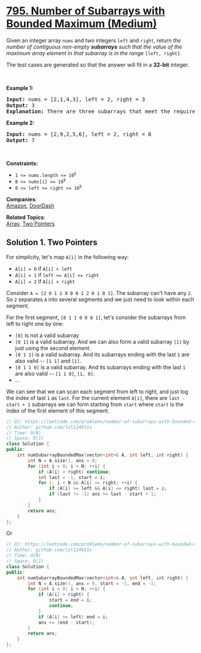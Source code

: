 # [795. Number of Subarrays with Bounded Maximum (Medium)](https://leetcode.com/problems/number-of-subarrays-with-bounded-maximum/)

<p>Given an integer array <code>nums</code> and two integers <code>left</code> and <code>right</code>, return <em>the number of contiguous non-empty <strong>subarrays</strong> such that the value of the maximum array element in that subarray is in the range </em><code>[left, right]</code>.</p>

<p>The test cases are generated so that the answer will fit in a <strong>32-bit</strong> integer.</p>

<p>&nbsp;</p>
<p><strong>Example 1:</strong></p>

<pre><strong>Input:</strong> nums = [2,1,4,3], left = 2, right = 3
<strong>Output:</strong> 3
<strong>Explanation:</strong> There are three subarrays that meet the requirements: [2], [2, 1], [3].
</pre>

<p><strong>Example 2:</strong></p>

<pre><strong>Input:</strong> nums = [2,9,2,5,6], left = 2, right = 8
<strong>Output:</strong> 7
</pre>

<p>&nbsp;</p>
<p><strong>Constraints:</strong></p>

<ul>
	<li><code>1 &lt;= nums.length &lt;= 10<sup>5</sup></code></li>
	<li><code>0 &lt;= nums[i] &lt;= 10<sup>9</sup></code></li>
	<li><code>0 &lt;= left &lt;= right &lt;= 10<sup>9</sup></code></li>
</ul>


**Companies**:  
[Amazon](https://leetcode.com/company/amazon), [DoorDash](https://leetcode.com/company/doordash)

**Related Topics**:  
[Array](https://leetcode.com/tag/array/), [Two Pointers](https://leetcode.com/tag/two-pointers/)

## Solution 1. Two Pointers

For simplicity, let's map `A[i]` in the following way:

* `A[i] = 0` if `A[i] < left`
* `A[i] = 1` if `left <= A[i] <= right`
* `A[i] = 2` if `A[i] > right`

Consider `A = [2 0 1 1 0 0 0 1 2 0 1 0 1]`. The subarray can't have any `2`. So `2` separates `A` into several segments and we just need to look within each segment.

For the first segment, `[0 1 1 0 0 0 1]`, let's consider the subarrays from left to right one by one:

* `[0]` is not a valid subarray
* `[0 1]` is a valid subarray. And we can also form a valid subarray `[1]` by just using the second element.
* `[0 1 1]` is a valid subarray. And its subarrays ending with the last `1` are also valid -- `[1 1]` and `[1]`.
* `[0 1 1 0]` is a valid subarray. And its subarrays ending with the last `1` are also valid -- `[1 1 0]`, `[1, 0]`.
* ...

We can see that we can scan each segment from left to right, and just log the index of last `1` as `last`. For the current element `A[i]`, there are `last - start + 1` subarrays we can form starting from `start` where `start` is the index of the first element of this segment.

```cpp
// OJ: https://leetcode.com/problems/number-of-subarrays-with-bounded-maximum/
// Author: github.com/lzl124631x
// Time: O(N)
// Space: O(1)
class Solution {
public:
    int numSubarrayBoundedMax(vector<int>& A, int left, int right) {
        int N = A.size(), ans = 0;
        for (int i = 0; i < N; ++i) {
            if (A[i] > right) continue;
            int last = -1, start = i;
            for (; i < N && A[i] <= right; ++i) {
                if (A[i] >= left && A[i] <= right) last = i;
                if (last != -1) ans += last - start + 1;
            }
        }
        return ans;
    }
};
```

Or

```cpp
// OJ: https://leetcode.com/problems/number-of-subarrays-with-bounded-maximum/
// Author: github.com/lzl124631x
// Time: O(N)
// Space: O(1)
class Solution {
public:
    int numSubarrayBoundedMax(vector<int>& A, int left, int right) {
        int N = A.size(), ans = 0, start = -1, end = -1;
        for (int i = 0; i < N; ++i) {
            if (A[i] > right) {
                start = end = i;
                continue;
            }
            if (A[i] >= left) end = i;
            ans += (end - start);
        }
        return ans;
    }
};
```